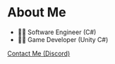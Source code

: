 # About Me

- 🧑‍💻 Software Engineer (C#)
- 🧑‍💻 Game Developer (Unity C#)

[Сontact Me (Discord)](https://discord.com/users/1077272628886245428/)
